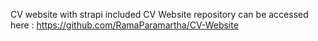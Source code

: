 CV website with strapi included 
CV Website repository can be accessed here : https://github.com/RamaParamartha/CV-Website
